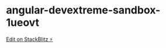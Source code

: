 # angular-devextreme-sandbox-1ueovt

[Edit on StackBlitz ⚡️](https://stackblitz.com/edit/angular-devextreme-sandbox-1ueovt)